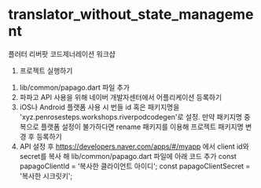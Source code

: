 # translator_without_state_management

플러터 리버팟 코드제너레이션 워크샵

1. 프로젝트 실행하기

1) lib/common/papago.dart 파일 추가
2) 파파고 API 사용을 위해 네이버 개발자센터에서 어플리케이션 등록하기
3) iOS나 Android 플랫폼 사용 시 번들 id 혹은 패키지명을 'xyz.penrosesteps.workshops.riverpodcodegen'로 설정. 만약 패키지명 중복으로 플랫폼 설정이 불가하다면 rename 패키지를 이용해 프로젝트 패키지명 변경 후 등록하기
4) API 설정 후 
https://developers.naver.com/apps/#/myapp 에서 client id와 secret를 복사 해 lib/common/papago.dart 파일에 아래 코드 추가
const papagoClientId = '복사한 클라이언트 아이디';
const papagoClientSecret = '복사한 시크릿키';